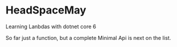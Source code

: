 # HeadSpaceMay
Learning Lanbdas with dotnet core 6

So far just a function, but a complete Minimal Api is next on the list.
